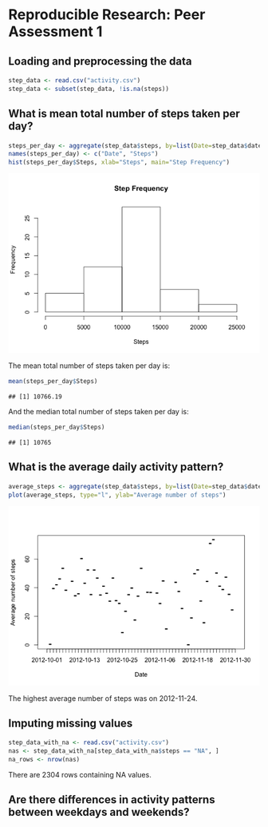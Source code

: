 # Reproducible Research: Peer Assessment 1


## Loading and preprocessing the data

```r
step_data <- read.csv("activity.csv")
step_data <- subset(step_data, !is.na(steps))
```


## What is mean total number of steps taken per day?

```r
steps_per_day <- aggregate(step_data$steps, by=list(Date=step_data$date), FUN=sum)
names(steps_per_day) <- c("Date", "Steps")
hist(steps_per_day$Steps, xlab="Steps", main="Step Frequency")
```

![](PA1_template_files/figure-html/unnamed-chunk-2-1.png) 

The mean total number of steps taken per day is:

```r
mean(steps_per_day$Steps)
```

```
## [1] 10766.19
```

And the median total number of steps taken per day is:

```r
median(steps_per_day$Steps)
```

```
## [1] 10765
```

## What is the average daily activity pattern?

```r
average_steps <- aggregate(step_data$steps, by=list(Date=step_data$date), FUN=mean)
plot(average_steps, type="l", ylab="Average number of steps")
```

![](PA1_template_files/figure-html/unnamed-chunk-5-1.png) 

The highest average number of steps was on 2012-11-24.

## Imputing missing values

```r
step_data_with_na <- read.csv("activity.csv")
nas <- step_data_with_na[step_data_with_na$steps == "NA", ]
na_rows <- nrow(nas)
```
There are 2304 rows containing NA values.

## Are there differences in activity patterns between weekdays and weekends?

